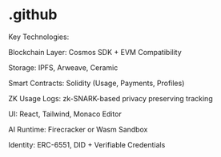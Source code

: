 # .github

Key Technologies:

Blockchain Layer: Cosmos SDK + EVM Compatibility

Storage: IPFS, Arweave, Ceramic

Smart Contracts: Solidity (Usage, Payments, Profiles)

ZK Usage Logs: zk-SNARK-based privacy preserving tracking

UI: React, Tailwind, Monaco Editor

AI Runtime: Firecracker or Wasm Sandbox

Identity: ERC-6551, DID + Verifiable Credentials
